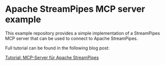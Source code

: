 # Apache StreamPipes MCP server example

This example repository provides a simple implementation of a StreamPipes MCP server 
that can be used to connect to Apache StreamPipes.

Full tutorial can be found in the following blog post:

[Tutorial: MCP-Server für Apache StreamPipes](https://bytefabrik.ai/en/blog/2025-06-streampipes-mcp/)

